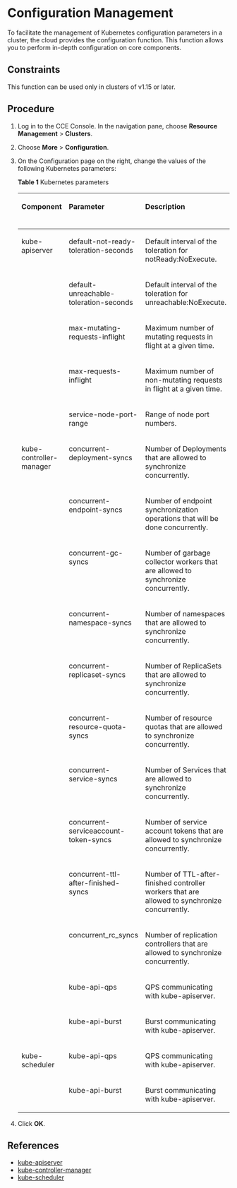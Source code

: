 # Configuration Management<a name="cce_01_0213"></a>

To facilitate the management of Kubernetes configuration parameters in a cluster, the cloud provides the configuration function. This function allows you to perform in-depth configuration on core components.

## Constraints<a name="section12438124825414"></a>

This function can be used only in clusters of v1.15 or later.

## Procedure<a name="section031621519364"></a>

1.  Log in to the CCE Console. In the navigation pane, choose  **Resource Management**  \>  **Clusters**.
2.  Choose  **More**  \>  **Configuration**.
3.  On the Configuration page on the right, change the values of the following Kubernetes parameters:

    **Table  1**  Kubernetes parameters

    <a name="table15912122874"></a>
    <table><thead align="left"><tr id="row1653411231576"><th class="cellrowborder" valign="top" width="28.38716128387161%" id="mcps1.2.5.1.1"><p id="p17534172319711"><a name="p17534172319711"></a><a name="p17534172319711"></a>Component</p>
    </th>
    <th class="cellrowborder" valign="top" width="30.476952304769522%" id="mcps1.2.5.1.2"><p id="p15534152315714"><a name="p15534152315714"></a><a name="p15534152315714"></a>Parameter</p>
    </th>
    <th class="cellrowborder" valign="top" width="30.416958304169583%" id="mcps1.2.5.1.3"><p id="p253411231373"><a name="p253411231373"></a><a name="p253411231373"></a>Description</p>
    </th>
    <th class="cellrowborder" valign="top" width="10.718928107189281%" id="mcps1.2.5.1.4"><p id="p953422311711"><a name="p953422311711"></a><a name="p953422311711"></a>Default Value</p>
    </th>
    </tr>
    </thead>
    <tbody><tr id="row423504023719"><td class="cellrowborder" rowspan="5" valign="top" width="28.38716128387161%" headers="mcps1.2.5.1.1 "><p id="p162273403377"><a name="p162273403377"></a><a name="p162273403377"></a>kube-apiserver</p>
    </td>
    <td class="cellrowborder" valign="top" width="30.476952304769522%" headers="mcps1.2.5.1.2 "><p id="p1722734019373"><a name="p1722734019373"></a><a name="p1722734019373"></a>default-not-ready-toleration-seconds</p>
    </td>
    <td class="cellrowborder" valign="top" width="30.416958304169583%" headers="mcps1.2.5.1.3 "><p id="p1922774053719"><a name="p1922774053719"></a><a name="p1922774053719"></a>Default interval of the toleration for notReady:NoExecute.</p>
    </td>
    <td class="cellrowborder" valign="top" width="10.718928107189281%" headers="mcps1.2.5.1.4 "><p id="p22341740123710"><a name="p22341740123710"></a><a name="p22341740123710"></a>300</p>
    </td>
    </tr>
    <tr id="row11235144013371"><td class="cellrowborder" valign="top" headers="mcps1.2.5.1.1 "><p id="p1822764043720"><a name="p1822764043720"></a><a name="p1822764043720"></a>default-unreachable-toleration-seconds</p>
    </td>
    <td class="cellrowborder" valign="top" headers="mcps1.2.5.1.2 "><p id="p18227040163720"><a name="p18227040163720"></a><a name="p18227040163720"></a>Default interval of the toleration for unreachable:NoExecute.</p>
    </td>
    <td class="cellrowborder" valign="top" headers="mcps1.2.5.1.3 "><p id="p16234134019372"><a name="p16234134019372"></a><a name="p16234134019372"></a>300</p>
    </td>
    </tr>
    <tr id="row112351240143715"><td class="cellrowborder" valign="top" headers="mcps1.2.5.1.1 "><p id="p192271440133715"><a name="p192271440133715"></a><a name="p192271440133715"></a>max-mutating-requests-inflight</p>
    </td>
    <td class="cellrowborder" valign="top" headers="mcps1.2.5.1.2 "><p id="p16228740133718"><a name="p16228740133718"></a><a name="p16228740133718"></a>Maximum number of mutating requests in flight at a given time.</p>
    </td>
    <td class="cellrowborder" valign="top" headers="mcps1.2.5.1.3 "><p id="p8234184015372"><a name="p8234184015372"></a><a name="p8234184015372"></a>1000</p>
    </td>
    </tr>
    <tr id="row1235940123713"><td class="cellrowborder" valign="top" headers="mcps1.2.5.1.1 "><p id="p2228240133716"><a name="p2228240133716"></a><a name="p2228240133716"></a>max-requests-inflight</p>
    </td>
    <td class="cellrowborder" valign="top" headers="mcps1.2.5.1.2 "><p id="p202281040113720"><a name="p202281040113720"></a><a name="p202281040113720"></a>Maximum number of non-mutating requests in flight at a given time.</p>
    </td>
    <td class="cellrowborder" valign="top" headers="mcps1.2.5.1.3 "><p id="p62341140173713"><a name="p62341140173713"></a><a name="p62341140173713"></a>2000</p>
    </td>
    </tr>
    <tr id="row1022218002118"><td class="cellrowborder" valign="top" headers="mcps1.2.5.1.1 "><p id="p1722314092113"><a name="p1722314092113"></a><a name="p1722314092113"></a>service-node-port-range</p>
    </td>
    <td class="cellrowborder" valign="top" headers="mcps1.2.5.1.2 "><p id="p8682165221319"><a name="p8682165221319"></a><a name="p8682165221319"></a>Range of node port numbers.</p>
    </td>
    <td class="cellrowborder" valign="top" headers="mcps1.2.5.1.3 "><p id="p102239082112"><a name="p102239082112"></a><a name="p102239082112"></a>30000-32767</p>
    </td>
    </tr>
    <tr id="row423534010377"><td class="cellrowborder" rowspan="12" valign="top" width="28.38716128387161%" headers="mcps1.2.5.1.1 "><p id="p422844053719"><a name="p422844053719"></a><a name="p422844053719"></a>kube-controller-manager</p>
    </td>
    <td class="cellrowborder" valign="top" width="30.476952304769522%" headers="mcps1.2.5.1.2 "><p id="p522864018376"><a name="p522864018376"></a><a name="p522864018376"></a>concurrent-deployment-syncs</p>
    </td>
    <td class="cellrowborder" valign="top" width="30.416958304169583%" headers="mcps1.2.5.1.3 "><p id="p1228124011378"><a name="p1228124011378"></a><a name="p1228124011378"></a>Number of Deployments that are allowed to synchronize concurrently.</p>
    </td>
    <td class="cellrowborder" valign="top" width="10.718928107189281%" headers="mcps1.2.5.1.4 "><p id="p123454053712"><a name="p123454053712"></a><a name="p123454053712"></a>5</p>
    </td>
    </tr>
    <tr id="row11235540113710"><td class="cellrowborder" valign="top" headers="mcps1.2.5.1.1 "><p id="p15228184073716"><a name="p15228184073716"></a><a name="p15228184073716"></a>concurrent-endpoint-syncs</p>
    </td>
    <td class="cellrowborder" valign="top" headers="mcps1.2.5.1.2 "><p id="p422811409376"><a name="p422811409376"></a><a name="p422811409376"></a>Number of endpoint synchronization operations that will be done concurrently.</p>
    </td>
    <td class="cellrowborder" valign="top" headers="mcps1.2.5.1.3 "><p id="p823414017374"><a name="p823414017374"></a><a name="p823414017374"></a>5</p>
    </td>
    </tr>
    <tr id="row19235134093716"><td class="cellrowborder" valign="top" headers="mcps1.2.5.1.1 "><p id="p13228134053714"><a name="p13228134053714"></a><a name="p13228134053714"></a>concurrent-gc-syncs</p>
    </td>
    <td class="cellrowborder" valign="top" headers="mcps1.2.5.1.2 "><p id="p722824043718"><a name="p722824043718"></a><a name="p722824043718"></a>Number of garbage collector workers that are allowed to synchronize concurrently.</p>
    </td>
    <td class="cellrowborder" valign="top" headers="mcps1.2.5.1.3 "><p id="p1323494063712"><a name="p1323494063712"></a><a name="p1323494063712"></a>20</p>
    </td>
    </tr>
    <tr id="row11235140113712"><td class="cellrowborder" valign="top" headers="mcps1.2.5.1.1 "><p id="p52283406378"><a name="p52283406378"></a><a name="p52283406378"></a>concurrent-namespace-syncs</p>
    </td>
    <td class="cellrowborder" valign="top" headers="mcps1.2.5.1.2 "><p id="p12286409378"><a name="p12286409378"></a><a name="p12286409378"></a>Number of namespaces that are allowed to synchronize concurrently.</p>
    </td>
    <td class="cellrowborder" valign="top" headers="mcps1.2.5.1.3 "><p id="p923414013720"><a name="p923414013720"></a><a name="p923414013720"></a>10</p>
    </td>
    </tr>
    <tr id="row17235174063715"><td class="cellrowborder" valign="top" headers="mcps1.2.5.1.1 "><p id="p2022815406372"><a name="p2022815406372"></a><a name="p2022815406372"></a>concurrent-replicaset-syncs</p>
    </td>
    <td class="cellrowborder" valign="top" headers="mcps1.2.5.1.2 "><p id="p022874011376"><a name="p022874011376"></a><a name="p022874011376"></a>Number of ReplicaSets that are allowed to synchronize concurrently.</p>
    </td>
    <td class="cellrowborder" valign="top" headers="mcps1.2.5.1.3 "><p id="p823424073716"><a name="p823424073716"></a><a name="p823424073716"></a>5</p>
    </td>
    </tr>
    <tr id="row32350405377"><td class="cellrowborder" valign="top" headers="mcps1.2.5.1.1 "><p id="p1522894003714"><a name="p1522894003714"></a><a name="p1522894003714"></a>concurrent-resource-quota-syncs</p>
    </td>
    <td class="cellrowborder" valign="top" headers="mcps1.2.5.1.2 "><p id="p1522812404375"><a name="p1522812404375"></a><a name="p1522812404375"></a>Number of resource quotas that are allowed to synchronize concurrently.</p>
    </td>
    <td class="cellrowborder" valign="top" headers="mcps1.2.5.1.3 "><p id="p192341740153715"><a name="p192341740153715"></a><a name="p192341740153715"></a>5</p>
    </td>
    </tr>
    <tr id="row14235184015375"><td class="cellrowborder" valign="top" headers="mcps1.2.5.1.1 "><p id="p10228540143713"><a name="p10228540143713"></a><a name="p10228540143713"></a>concurrent-service-syncs</p>
    </td>
    <td class="cellrowborder" valign="top" headers="mcps1.2.5.1.2 "><p id="p222834053712"><a name="p222834053712"></a><a name="p222834053712"></a>Number of Services that are allowed to synchronize concurrently.</p>
    </td>
    <td class="cellrowborder" valign="top" headers="mcps1.2.5.1.3 "><p id="p1223464053719"><a name="p1223464053719"></a><a name="p1223464053719"></a>10</p>
    </td>
    </tr>
    <tr id="row16235134063718"><td class="cellrowborder" valign="top" headers="mcps1.2.5.1.1 "><p id="p822814013379"><a name="p822814013379"></a><a name="p822814013379"></a>concurrent-serviceaccount-token-syncs</p>
    </td>
    <td class="cellrowborder" valign="top" headers="mcps1.2.5.1.2 "><p id="p42281740193719"><a name="p42281740193719"></a><a name="p42281740193719"></a>Number of service account tokens that are allowed to synchronize concurrently.</p>
    </td>
    <td class="cellrowborder" valign="top" headers="mcps1.2.5.1.3 "><p id="p19234164016378"><a name="p19234164016378"></a><a name="p19234164016378"></a>5</p>
    </td>
    </tr>
    <tr id="row72351340183713"><td class="cellrowborder" valign="top" headers="mcps1.2.5.1.1 "><p id="p6228140163711"><a name="p6228140163711"></a><a name="p6228140163711"></a>concurrent-ttl-after-finished-syncs</p>
    </td>
    <td class="cellrowborder" valign="top" headers="mcps1.2.5.1.2 "><p id="p122894014376"><a name="p122894014376"></a><a name="p122894014376"></a>Number of TTL-after-finished controller workers that are allowed to synchronize concurrently.</p>
    </td>
    <td class="cellrowborder" valign="top" headers="mcps1.2.5.1.3 "><p id="p32342404373"><a name="p32342404373"></a><a name="p32342404373"></a>5</p>
    </td>
    </tr>
    <tr id="row12235164083715"><td class="cellrowborder" valign="top" headers="mcps1.2.5.1.1 "><p id="p3228540123718"><a name="p3228540123718"></a><a name="p3228540123718"></a>concurrent_rc_syncs</p>
    </td>
    <td class="cellrowborder" valign="top" headers="mcps1.2.5.1.2 "><p id="p4228134015370"><a name="p4228134015370"></a><a name="p4228134015370"></a>Number of replication controllers that are allowed to synchronize concurrently.</p>
    </td>
    <td class="cellrowborder" valign="top" headers="mcps1.2.5.1.3 "><p id="p1223417404376"><a name="p1223417404376"></a><a name="p1223417404376"></a>5</p>
    </td>
    </tr>
    <tr id="row42356400377"><td class="cellrowborder" valign="top" headers="mcps1.2.5.1.1 "><p id="p142281940163719"><a name="p142281940163719"></a><a name="p142281940163719"></a>kube-api-qps</p>
    </td>
    <td class="cellrowborder" valign="top" headers="mcps1.2.5.1.2 "><p id="p1122844083713"><a name="p1122844083713"></a><a name="p1122844083713"></a>QPS communicating with kube-apiserver.</p>
    </td>
    <td class="cellrowborder" valign="top" headers="mcps1.2.5.1.3 "><p id="p1234184013713"><a name="p1234184013713"></a><a name="p1234184013713"></a>100</p>
    </td>
    </tr>
    <tr id="row16235740153717"><td class="cellrowborder" valign="top" headers="mcps1.2.5.1.1 "><p id="p17228164083710"><a name="p17228164083710"></a><a name="p17228164083710"></a>kube-api-burst</p>
    </td>
    <td class="cellrowborder" valign="top" headers="mcps1.2.5.1.2 "><p id="p6228184073713"><a name="p6228184073713"></a><a name="p6228184073713"></a>Burst communicating with kube-apiserver.</p>
    </td>
    <td class="cellrowborder" valign="top" headers="mcps1.2.5.1.3 "><p id="p162341040133718"><a name="p162341040133718"></a><a name="p162341040133718"></a>100</p>
    </td>
    </tr>
    <tr id="row8235140133713"><td class="cellrowborder" rowspan="2" valign="top" width="28.38716128387161%" headers="mcps1.2.5.1.1 "><p id="p6228640173715"><a name="p6228640173715"></a><a name="p6228640173715"></a>kube-scheduler</p>
    </td>
    <td class="cellrowborder" valign="top" width="30.476952304769522%" headers="mcps1.2.5.1.2 "><p id="p2228164063715"><a name="p2228164063715"></a><a name="p2228164063715"></a>kube-api-qps</p>
    </td>
    <td class="cellrowborder" valign="top" width="30.416958304169583%" headers="mcps1.2.5.1.3 "><p id="p1322864013711"><a name="p1322864013711"></a><a name="p1322864013711"></a>QPS communicating with kube-apiserver.</p>
    </td>
    <td class="cellrowborder" valign="top" width="10.718928107189281%" headers="mcps1.2.5.1.4 "><p id="p10234144033710"><a name="p10234144033710"></a><a name="p10234144033710"></a>100</p>
    </td>
    </tr>
    <tr id="row1323515403372"><td class="cellrowborder" valign="top" headers="mcps1.2.5.1.1 "><p id="p722834053716"><a name="p722834053716"></a><a name="p722834053716"></a>kube-api-burst</p>
    </td>
    <td class="cellrowborder" valign="top" headers="mcps1.2.5.1.2 "><p id="p7228240153710"><a name="p7228240153710"></a><a name="p7228240153710"></a>Burst communicating with kube-apiserver.</p>
    </td>
    <td class="cellrowborder" valign="top" headers="mcps1.2.5.1.3 "><p id="p11234154043711"><a name="p11234154043711"></a><a name="p11234154043711"></a>100</p>
    </td>
    </tr>
    </tbody>
    </table>

4.  Click  **OK**.

## References<a name="section185642613239"></a>

-   [kube-apiserver](https://v1-15.docs.kubernetes.io/docs/reference/command-line-tools-reference/kube-apiserver)
-   [kube-controller-manager](https://v1-15.docs.kubernetes.io/docs/reference/command-line-tools-reference/kube-controller-manager)
-   [kube-scheduler](https://v1-15.docs.kubernetes.io/docs/reference/command-line-tools-reference/kube-scheduler)


